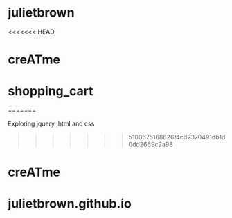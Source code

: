 # julietbrown
<<<<<<< HEAD
# creATme
# shopping_cart
=======

Exploring jquery ,html and css 
>>>>>>> 5100675168626f4cd2370491db1d0dd2669c2a98
# creATme
# julietbrown.github.io

